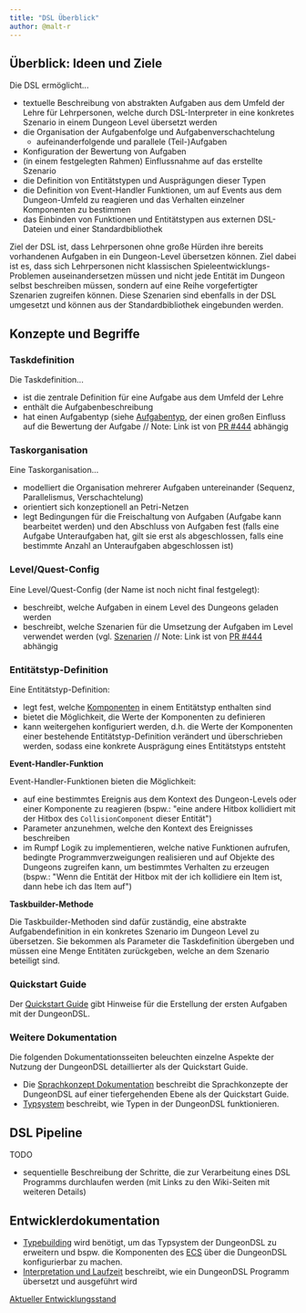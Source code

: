 ```yaml
---
title: "DSL Überblick"
author: @malt-r
---
```


## Überblick: Ideen und Ziele

Die DSL ermöglicht...
- textuelle Beschreibung von abstrakten Aufgaben aus dem Umfeld der Lehre für Lehrpersonen, welche durch DSL-Interpreter in eine konkretes Szenario in einem Dungeon Level übersetzt werden
- die Organisation der Aufgabenfolge und Aufgabenverschachtelung
    - aufeinanderfolgende und parallele (Teil-)Aufgaben
- Konfiguration der Bewertung von Aufgaben
- (in einem festgelegten Rahmen) Einflussnahme auf das erstellte Szenario
- die Definition von Entitätstypen und Ausprägungen dieser Typen
- die Definition von Event-Handler Funktionen, um auf Events aus dem Dungeon-Umfeld
    zu reagieren und das Verhalten einzelner Komponenten zu bestimmen
- das Einbinden von Funktionen und Entitätstypen aus externen DSL-Dateien und einer Standardbibliothek

Ziel der DSL ist, dass Lehrpersonen ohne große Hürden ihre bereits vorhandenen
Aufgaben in ein Dungeon-Level übersetzen können. Ziel dabei ist es, dass sich
Lehrpersonen nicht klassischen Spieleentwicklungs-Problemen auseinandersetzen müssen und
nicht jede Entität im Dungeon selbst beschreiben müssen, sondern auf eine Reihe
vorgefertigter Szenarien zugreifen können. Diese Szenarien sind ebenfalls in der DSL
umgesetzt und können aus der Standardbibliothek eingebunden werden.

## Konzepte und Begriffe

### Taskdefinition

Die Taskdefinition...
- ist die zentrale Definition für eine Aufgabe aus dem Umfeld der Lehre
- enthält die Aufgabenbeschreibung
- hat einen Aufgabentyp (siehe [Aufgabentyp](doc/tasks/README.md#Aufgabentypen), der einen großen Einfluss auf die Bewertung der Aufgabe // Note: Link ist von [PR #444](https://github.com/Programmiermethoden/Dungeon/pull/444) abhängig

### Taskorganisation

Eine Taskorganisation...
- modelliert die Organisation mehrerer Aufgaben untereinander (Sequenz, Parallelismus, Verschachtelung)
- orientiert sich konzeptionell an Petri-Netzen
- legt Bedingungen für die Freischaltung von Aufgaben (Aufgabe kann bearbeitet werden) und den
    Abschluss von Aufgaben fest (falls eine Aufgabe Unteraufgaben hat, gilt sie erst
    als abgeschlossen, falls eine bestimmte Anzahl an Unteraufgaben abgeschlossen ist)

### Level/Quest-Config

Eine Level/Quest-Config (der Name ist noch nicht final festgelegt):
- beschreibt, welche Aufgaben in einem Level des Dungeons geladen werden
- beschreibt, welche Szenarien für die Umsetzung der Aufgaben im Level verwendet
    werden (vgl. [Szenarien](doc/tasks/README.md#Szenarien) // Note: Link ist von [PR #444](https://github.com/Programmiermethoden/Dungeon/pull/444) abhängig


### Entitätstyp-Definition

Eine Entitätstyp-Definition:
- legt fest, welche [Komponenten](../doc/ecs/components/readme.md) in einem Entitätstyp enthalten sind
- bietet die Möglichkeit, die Werte der Komponenten zu definieren
- kann weitergehen konfiguriert werden, d.h. die Werte der Komponenten einer bestehende Entitätstyp-Definition verändert und überschrieben werden, sodass eine konkrete Ausprägung eines Entitätstyps entsteht

**Event-Handler-Funktion**

Event-Handler-Funktionen bieten die Möglichkeit:
- auf eine bestimmtes Ereignis aus dem Kontext des Dungeon-Levels oder einer Komponente zu reagieren (bspw.: "eine andere Hitbox kollidiert mit der Hitbox des `CollisionComponent` dieser Entität")
- Parameter anzunehmen, welche den Kontext des Ereignisses beschreiben
- im Rumpf Logik zu implementieren, welche native Funktionen aufrufen, bedingte Programmverzweigungen realisieren und auf Objekte des Dungeons zugreifen kann, um bestimmtes Verhalten zu erzeugen (bspw.: "Wenn die Entität der Hitbox mit der ich kollidiere ein Item ist, dann hebe ich das Item auf")

**Taskbuilder-Methode**

Die Taskbuilder-Methoden sind dafür zuständig, eine abstrakte Aufgabendefinition in ein konkretes Szenario im Dungeon Level zu übersetzen. Sie bekommen als Parameter die Taskdefinition übergeben und müssen eine Menge Entitäten zurückgeben, welche an dem Szenario beteiligt sind.

### Quickstart Guide

Der [Quickstart Guide](quickstart.md) gibt Hinweise für die Erstellung der ersten Aufgaben mit der DungeonDSL.

### Weitere Dokumentation

Die folgenden Dokumentationsseiten beleuchten einzelne Aspekte der Nutzung der DungeonDSL detaillierter als der Quickstart Guide.

- Die [Sprachkonzept Dokumentation](sprachkonzepte.md) beschreibt die Sprachkonzepte der DungeonDSL auf einer tiefergehenden Ebene als der Quickstart Guide.
- [Typsystem](typsystem.md) beschreibt, wie Typen in der DungeonDSL funktionieren.

## DSL Pipeline

TODO

- sequentielle Beschreibung der Schritte, die zur Verarbeitung eines DSL Programms durchlaufen werden (mit Links zu den Wiki-Seiten mit weiteren Details)

## Entwicklerdokumentation

- [Typebuilding](https://github.com/Programmiermethoden/Dungeon/wiki/Typebuilding) wird benötigt, um das Typsystem der DungeonDSL zu erweitern und bspw. die Komponenten des [ECS](../ecs/readme.md) über die DungeonDSL konfigurierbar zu machen.
- [Interpretation und Laufzeit](interpretation-laufzeit.md) beschreibt, wie ein DungeonDSL Programm übersetzt und ausgeführt wird

[Aktueller Entwicklungsstand](goals.md)
